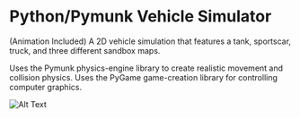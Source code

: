 # Python/Pymunk Vehicle Simulator

(Animation Included)
A 2D vehicle simulation that features a tank, sportscar, truck, and three different sandbox maps. 

Uses the Pymunk physics-engine library to create realistic movement and collision physics.
Uses the PyGame game-creation library for controlling computer graphics.

![Alt Text](https://media.giphy.com/media/vFKqnCdLPNOKc/giphy.gif)
